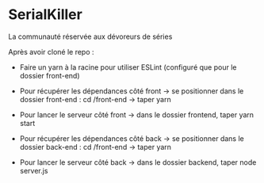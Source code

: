 # SerialKiller

La communauté réservée aux dévoreurs de séries

Après avoir cloné le repo :

- Faire un yarn à la racine pour utiliser ESLint (configuré que pour le dossier front-end)

- Pour récupérer les dépendances côté front
  -> se positionner dans le dossier front-end : cd /front-end
  -> taper yarn

- Pour lancer le serveur côté front
  -> dans le dossier frontend, taper yarn start

- Pour récupérer les dépendances côté back
  -> se positionner dans le dossier back-end : cd /front-end
  -> taper yarn

- Pour lancer le serveur côté back
  -> dans le dossier backend, taper node server.js
